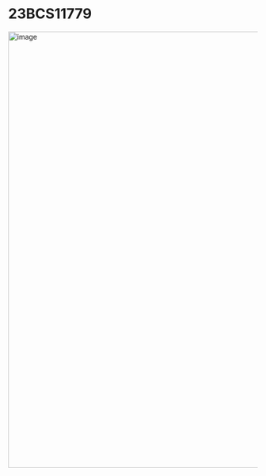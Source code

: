 # 23BCS11779
<img width="1908" height="880" alt="image" src="https://github.com/user-attachments/assets/3aa34516-5024-47e0-a787-16a7a4177717" />
